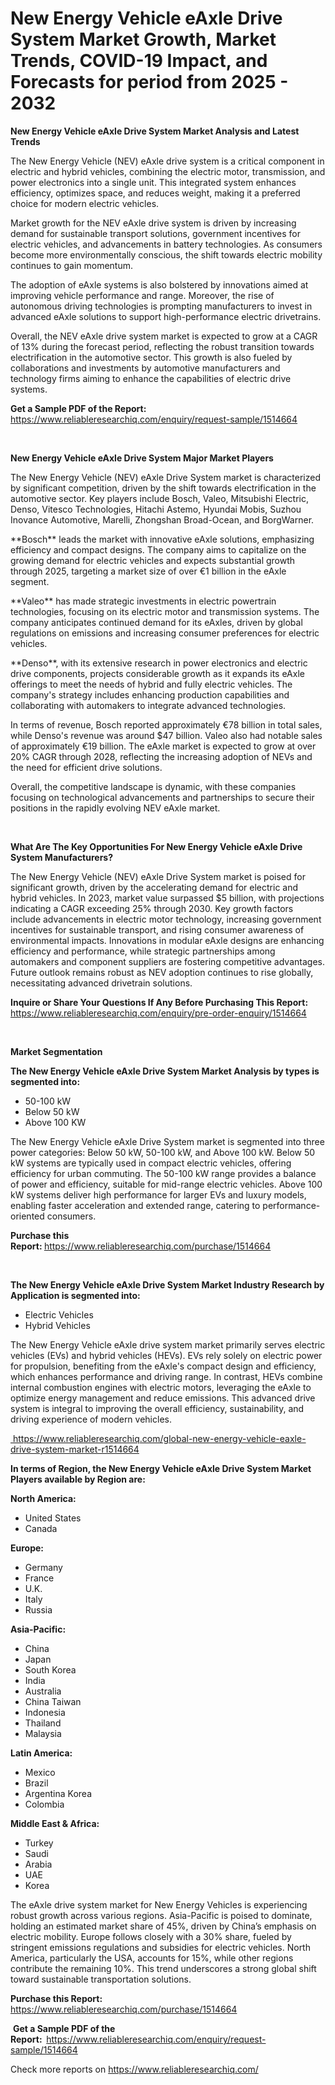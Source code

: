 <p><h1>New Energy Vehicle eAxle Drive System Market Growth, Market Trends, COVID-19 Impact, and Forecasts for period from 2025 - 2032</h1></p><p><strong>New Energy Vehicle eAxle Drive System Market Analysis and Latest Trends</strong></p>
<p><p>The New Energy Vehicle (NEV) eAxle drive system is a critical component in electric and hybrid vehicles, combining the electric motor, transmission, and power electronics into a single unit. This integrated system enhances efficiency, optimizes space, and reduces weight, making it a preferred choice for modern electric vehicles. </p><p>Market growth for the NEV eAxle drive system is driven by increasing demand for sustainable transport solutions, government incentives for electric vehicles, and advancements in battery technologies. As consumers become more environmentally conscious, the shift towards electric mobility continues to gain momentum. </p><p>The adoption of eAxle systems is also bolstered by innovations aimed at improving vehicle performance and range. Moreover, the rise of autonomous driving technologies is prompting manufacturers to invest in advanced eAxle solutions to support high-performance electric drivetrains. </p><p>Overall, the NEV eAxle drive system market is expected to grow at a CAGR of 13% during the forecast period, reflecting the robust transition towards electrification in the automotive sector. This growth is also fueled by collaborations and investments by automotive manufacturers and technology firms aiming to enhance the capabilities of electric drive systems.</p></p>
<p><strong>Get a Sample PDF of the Report:&nbsp;</strong> <a href="https://www.reliableresearchiq.com/enquiry/request-sample/1514664?utm_campaign=1906&utm_medium=2&utm_source=Github&utm_content=ia&utm_term=17012025&utm_id=new-energy-vehicle-eaxle-drive-system">https://www.reliableresearchiq.com/enquiry/request-sample/1514664</a></p>
<p>&nbsp;</p>
<p><strong>New Energy Vehicle eAxle Drive System Major Market Players</strong></p>
<p><p>The New Energy Vehicle (NEV) eAxle Drive System market is characterized by significant competition, driven by the shift towards electrification in the automotive sector. Key players include Bosch, Valeo, Mitsubishi Electric, Denso, Vitesco Technologies, Hitachi Astemo, Hyundai Mobis, Suzhou Inovance Automotive, Marelli, Zhongshan Broad-Ocean, and BorgWarner.</p><p>**Bosch** leads the market with innovative eAxle solutions, emphasizing efficiency and compact designs. The company aims to capitalize on the growing demand for electric vehicles and expects substantial growth through 2025, targeting a market size of over €1 billion in the eAxle segment.</p><p>**Valeo** has made strategic investments in electric powertrain technologies, focusing on its electric motor and transmission systems. The company anticipates continued demand for its eAxles, driven by global regulations on emissions and increasing consumer preferences for electric vehicles.</p><p>**Denso**, with its extensive research in power electronics and electric drive components, projects considerable growth as it expands its eAxle offerings to meet the needs of hybrid and fully electric vehicles. The company's strategy includes enhancing production capabilities and collaborating with automakers to integrate advanced technologies.</p><p>In terms of revenue, Bosch reported approximately €78 billion in total sales, while Denso's revenue was around $47 billion. Valeo also had notable sales of approximately €19 billion. The eAxle market is expected to grow at over 20% CAGR through 2028, reflecting the increasing adoption of NEVs and the need for efficient drive solutions.</p><p>Overall, the competitive landscape is dynamic, with these companies focusing on technological advancements and partnerships to secure their positions in the rapidly evolving NEV eAxle market.</p></p>
<p>&nbsp;</p>
<p><strong>What Are The Key Opportunities For New Energy Vehicle eAxle Drive System Manufacturers?</strong></p>
<p><p>The New Energy Vehicle (NEV) eAxle Drive System market is poised for significant growth, driven by the accelerating demand for electric and hybrid vehicles. In 2023, market value surpassed $5 billion, with projections indicating a CAGR exceeding 25% through 2030. Key growth factors include advancements in electric motor technology, increasing government incentives for sustainable transport, and rising consumer awareness of environmental impacts. Innovations in modular eAxle designs are enhancing efficiency and performance, while strategic partnerships among automakers and component suppliers are fostering competitive advantages. Future outlook remains robust as NEV adoption continues to rise globally, necessitating advanced drivetrain solutions.</p></p>
<p><strong>Inquire or Share Your Questions If Any Before Purchasing This Report:</strong> <a href="https://www.reliableresearchiq.com/enquiry/pre-order-enquiry/1514664?utm_campaign=1906&utm_medium=2&utm_source=Github&utm_content=ia&utm_term=17012025&utm_id=new-energy-vehicle-eaxle-drive-system">https://www.reliableresearchiq.com/enquiry/pre-order-enquiry/1514664</a></p>
<p>&nbsp;</p>
<p><strong>Market Segmentation</strong></p>
<p><strong>The New Energy Vehicle eAxle Drive System Market Analysis by types is segmented into:</strong></p>
<p><ul><li>50-100 kW</li><li>Below 50 kW</li><li>Above 100 KW</li></ul></p>
<p><p>The New Energy Vehicle eAxle Drive System market is segmented into three power categories: Below 50 kW, 50-100 kW, and Above 100 kW. Below 50 kW systems are typically used in compact electric vehicles, offering efficiency for urban commuting. The 50-100 kW range provides a balance of power and efficiency, suitable for mid-range electric vehicles. Above 100 kW systems deliver high performance for larger EVs and luxury models, enabling faster acceleration and extended range, catering to performance-oriented consumers.</p></p>
<p><strong>Purchase this Report:&nbsp;</strong><a href="https://www.reliableresearchiq.com/purchase/1514664?utm_campaign=1906&utm_medium=2&utm_source=Github&utm_content=ia&utm_term=17012025&utm_id=new-energy-vehicle-eaxle-drive-system">https://www.reliableresearchiq.com/purchase/1514664</a></p>
<p>&nbsp;</p>
<p><strong>The New Energy Vehicle eAxle Drive System Market Industry Research by Application is segmented into:</strong></p>
<p><ul><li>Electric Vehicles</li><li>Hybrid Vehicles</li></ul></p>
<p><p>The New Energy Vehicle eAxle drive system market primarily serves electric vehicles (EVs) and hybrid vehicles (HEVs). EVs rely solely on electric power for propulsion, benefiting from the eAxle's compact design and efficiency, which enhances performance and driving range. In contrast, HEVs combine internal combustion engines with electric motors, leveraging the eAxle to optimize energy management and reduce emissions. This advanced drive system is integral to improving the overall efficiency, sustainability, and driving experience of modern vehicles.</p></p>
<p><a href="https://www.reliableresearchiq.com/global-new-energy-vehicle-eaxle-drive-system-market-r1514664?utm_campaign=1906&utm_medium=2&utm_source=Github&utm_content=ia&utm_term=17012025&utm_id=new-energy-vehicle-eaxle-drive-system">&nbsp;https://www.reliableresearchiq.com/global-new-energy-vehicle-eaxle-drive-system-market-r1514664</a></p>
<p><strong>In terms of Region, the New Energy Vehicle eAxle Drive System Market Players available by Region are:</strong></p>
<p>
    <p> <strong> North America: </strong>
        <ul>
            <li>United States</li>
            <li>Canada</li>
        </ul>
        </p> 
    <p> <strong> Europe: </strong>
        <ul>
            <li>Germany</li>
            <li>France</li>
            <li>U.K.</li>
            <li>Italy</li>
            <li>Russia</li>
        </ul>
        </p> 
    <p> <strong> Asia-Pacific: </strong>
        <ul>
            <li>China</li>
            <li>Japan</li>
            <li>South Korea</li>
            <li>India</li>
            <li>Australia</li>
            <li>China Taiwan</li>
            <li>Indonesia</li>
            <li>Thailand</li>
            <li>Malaysia</li>
        </ul>
        </p> 
    <p> <strong> Latin America: </strong>
        <ul>
            <li>Mexico</li>
            <li>Brazil</li>
            <li>Argentina Korea</li>
            <li>Colombia</li>
        </ul>
        </p> 
    <p> <strong> Middle East & Africa: </strong>
        <ul>
            <li>Turkey</li>
            <li>Saudi</li>
            <li>Arabia</li>
            <li>UAE</li>
            <li>Korea</li>
        </ul>
    </p>
    </p>
<p><p>The eAxle drive system market for New Energy Vehicles is experiencing robust growth across various regions. Asia-Pacific is poised to dominate, holding an estimated market share of 45%, driven by China’s emphasis on electric mobility. Europe follows closely with a 30% share, fueled by stringent emissions regulations and subsidies for electric vehicles. North America, particularly the USA, accounts for 15%, while other regions contribute the remaining 10%. This trend underscores a strong global shift toward sustainable transportation solutions.</p></p>
<p><strong>Purchase this Report: </strong><a href="https://www.reliableresearchiq.com/purchase/1514664?utm_campaign=1906&utm_medium=2&utm_source=Github&utm_content=ia&utm_term=17012025&utm_id=new-energy-vehicle-eaxle-drive-system">https://www.reliableresearchiq.com/purchase/1514664</a></p>
<p>&nbsp;<strong>Get a Sample PDF of the Report:&nbsp;&nbsp;</strong><a href="https://www.reliableresearchiq.com/enquiry/request-sample/1514664?utm_campaign=1906&utm_medium=2&utm_source=Github&utm_content=ia&utm_term=17012025&utm_id=new-energy-vehicle-eaxle-drive-system">https://www.reliableresearchiq.com/enquiry/request-sample/1514664</a></p>
<p><strong></strong></p>
<p>Check more reports on <a href="https://www.reliableresearchiq.com/?utm_campaign=1906&utm_medium=2&utm_source=Github&utm_content=ia&utm_term=17012025&utm_id=new-energy-vehicle-eaxle-drive-system">https://www.reliableresearchiq.com/</a></p>